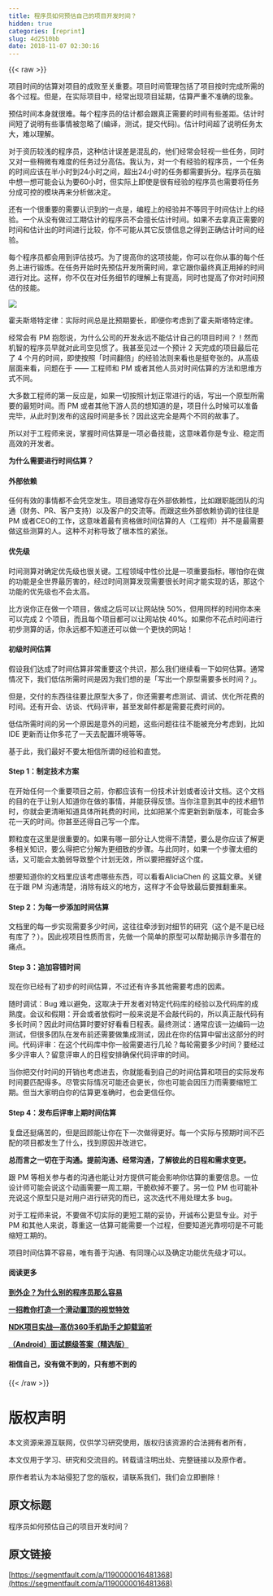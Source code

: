 ```yaml
---
title: 程序员如何预估自己的项目开发时间？
hidden: true
categories: [reprint]
slug: 4d2510bb
date: 2018-11-07 02:30:16
---
```


{{< raw >}}
<p>&#x9879;&#x76EE;&#x65F6;&#x95F4;&#x7684;&#x4F30;&#x7B97;&#x5BF9;&#x9879;&#x76EE;&#x7684;&#x6210;&#x8D25;&#x81F3;&#x5173;&#x91CD;&#x8981;&#x3002;&#x9879;&#x76EE;&#x65F6;&#x95F4;&#x7BA1;&#x7406;&#x5305;&#x62EC;&#x4E86;&#x9879;&#x76EE;&#x6309;&#x65F6;&#x5B8C;&#x6210;&#x6240;&#x9700;&#x7684;&#x5404;&#x4E2A;&#x8FC7;&#x7A0B;&#x3002;&#x4F46;&#x662F;&#xFF0C;&#x5728;&#x5B9E;&#x9645;&#x9879;&#x76EE;&#x4E2D;&#xFF0C;&#x7ECF;&#x5E38;&#x51FA;&#x73B0;&#x9879;&#x76EE;&#x5EF6;&#x671F;&#xFF0C;&#x4F30;&#x7B97;&#x4E25;&#x91CD;&#x4E0D;&#x51C6;&#x786E;&#x7684;&#x73B0;&#x8C61;&#x3002;</p><p>&#x9884;&#x4F30;&#x65F6;&#x95F4;&#x672C;&#x8EAB;&#x5C31;&#x5F88;&#x96BE;&#x3002;&#x6BCF;&#x4E2A;&#x7A0B;&#x5E8F;&#x5458;&#x7684;&#x4F30;&#x8BA1;&#x90FD;&#x4F1A;&#x8DDF;&#x771F;&#x6B63;&#x9700;&#x8981;&#x7684;&#x65F6;&#x95F4;&#x6709;&#x4E9B;&#x5DEE;&#x8DDD;&#x3002;&#x4F30;&#x8BA1;&#x65F6;&#x95F4;&#x77ED;&#x4E86;&#x8BF4;&#x660E;&#x6709;&#x4E9B;&#x4E8B;&#x60C5;&#x88AB;&#x5FFD;&#x7565;&#x4E86;(&#x7F16;&#x8BD1;&#xFF0C;&#x6D4B;&#x8BD5;&#xFF0C;&#x63D0;&#x4EA4;&#x4EE3;&#x7801;)&#x3002;&#x4F30;&#x8BA1;&#x65F6;&#x95F4;&#x8D85;&#x4E86;&#x8BF4;&#x660E;&#x4EFB;&#x52A1;&#x592A;&#x5927;&#xFF0C;&#x96BE;&#x4EE5;&#x7406;&#x89E3;&#x3002;</p><p>&#x5BF9;&#x4E8E;&#x8D44;&#x5386;&#x8F83;&#x6D45;&#x7684;&#x7A0B;&#x5E8F;&#x5458;&#xFF0C;&#x8FD9;&#x79CD;&#x4F30;&#x8BA1;&#x8BEF;&#x5DEE;&#x662F;&#x6DF7;&#x4E71;&#x7684;&#xFF0C;&#x4ED6;&#x4EEC;&#x7ECF;&#x5E38;&#x4F1A;&#x8F7B;&#x89C6;&#x4E00;&#x4E9B;&#x4EFB;&#x52A1;&#xFF0C;&#x540C;&#x65F6;&#x53C8;&#x5BF9;&#x4E00;&#x4E9B;&#x7A0D;&#x5FAE;&#x6709;&#x96BE;&#x5EA6;&#x7684;&#x4EFB;&#x52A1;&#x8FC7;&#x5206;&#x9AD8;&#x4F30;&#x3002;&#x6211;&#x8BA4;&#x4E3A;&#xFF0C;&#x5BF9;&#x4E00;&#x4E2A;&#x6709;&#x7ECF;&#x9A8C;&#x7684;&#x7A0B;&#x5E8F;&#x5458;&#xFF0C;&#x4E00;&#x4E2A;&#x4EFB;&#x52A1;&#x7684;&#x65F6;&#x95F4;&#x5E94;&#x8BE5;&#x5728;&#x534A;&#x5C0F;&#x65F6;&#x5230;24&#x5C0F;&#x65F6;&#x4E4B;&#x95F4;&#xFF0C;&#x8D85;&#x51FA;24&#x5C0F;&#x65F6;&#x7684;&#x4EFB;&#x52A1;&#x90FD;&#x9700;&#x8981;&#x62C6;&#x5206;&#x3002;&#x7A0B;&#x5E8F;&#x5458;&#x5728;&#x8111;&#x4E2D;&#x60F3;&#x4E00;&#x60F3;&#x53EF;&#x80FD;&#x4F1A;&#x8BA4;&#x4E3A;&#x8981;60&#x5C0F;&#x65F6;&#xFF0C;&#x4F46;&#x5B9E;&#x9645;&#x4E0A;&#x5373;&#x4F7F;&#x662F;&#x5F88;&#x6709;&#x7ECF;&#x9A8C;&#x7684;&#x7A0B;&#x5E8F;&#x5458;&#x4E5F;&#x9700;&#x8981;&#x5C06;&#x4EFB;&#x52A1;&#x5206;&#x6210;&#x53EF;&#x63A7;&#x7684;&#x6A21;&#x5757;&#x518D;&#x6765;&#x5206;&#x6790;&#x505A;&#x51B3;&#x5B9A;&#x3002;</p><p>&#x8FD8;&#x6709;&#x4E00;&#x4E2A;&#x5F88;&#x91CD;&#x8981;&#x7684;&#x9700;&#x8981;&#x8BA4;&#x8BC6;&#x5230;&#x7684;&#x4E00;&#x70B9;&#x662F;&#xFF0C;&#x7F16;&#x7A0B;&#x4E0A;&#x7684;&#x7ECF;&#x9A8C;&#x5E76;&#x4E0D;&#x7B49;&#x540C;&#x4E8E;&#x65F6;&#x95F4;&#x4F30;&#x8BA1;&#x4E0A;&#x7684;&#x7ECF;&#x9A8C;&#x3002;&#x4E00;&#x4E2A;&#x4ECE;&#x6CA1;&#x6709;&#x505A;&#x8FC7;&#x5DE5;&#x671F;&#x4F30;&#x8BA1;&#x7684;&#x7A0B;&#x5E8F;&#x5458;&#x4E0D;&#x4F1A;&#x64C5;&#x957F;&#x4F30;&#x8BA1;&#x65F6;&#x95F4;&#x3002;&#x5982;&#x679C;&#x4E0D;&#x53BB;&#x62FF;&#x771F;&#x6B63;&#x9700;&#x8981;&#x7684;&#x65F6;&#x95F4;&#x548C;&#x4F30;&#x8BA1;&#x51FA;&#x7684;&#x65F6;&#x95F4;&#x8FDB;&#x884C;&#x6BD4;&#x8F83;&#xFF0C;&#x4F60;&#x4E0D;&#x53EF;&#x80FD;&#x4ECE;&#x5176;&#x5B83;&#x53CD;&#x9988;&#x4FE1;&#x606F;&#x4E4B;&#x5F97;&#x5230;&#x6B63;&#x786E;&#x4F30;&#x8BA1;&#x65F6;&#x95F4;&#x7684;&#x7ECF;&#x9A8C;&#x3002;</p><p>&#x6BCF;&#x4E2A;&#x7A0B;&#x5E8F;&#x5458;&#x90FD;&#x4F1A;&#x7528;&#x5230;&#x8BC4;&#x4F30;&#x6280;&#x5DE7;&#x3002;&#x4E3A;&#x4E86;&#x63D0;&#x9AD8;&#x4F60;&#x7684;&#x8FD9;&#x9879;&#x6280;&#x80FD;&#xFF0C;&#x4F60;&#x53EF;&#x4EE5;&#x5728;&#x4F60;&#x4ECE;&#x4E8B;&#x7684;&#x6BCF;&#x4E2A;&#x4EFB;&#x52A1;&#x4E0A;&#x8FDB;&#x884C;&#x953B;&#x70BC;&#x3002;&#x5728;&#x4EFB;&#x52A1;&#x5F00;&#x59CB;&#x65F6;&#x5148;&#x9884;&#x4F30;&#x5F00;&#x53D1;&#x6240;&#x9700;&#x65F6;&#x95F4;&#xFF0C;&#x62FF;&#x5B83;&#x8DDF;&#x4F60;&#x6700;&#x7EC8;&#x771F;&#x6B63;&#x7528;&#x6389;&#x7684;&#x65F6;&#x95F4;&#x8FDB;&#x884C;&#x5BF9;&#x6BD4;&#x3002;&#x8FD9;&#x6837;&#xFF0C;&#x4F60;&#x4E0D;&#x4EC5;&#x5728;&#x5BF9;&#x4EFB;&#x52A1;&#x7EC6;&#x8282;&#x7684;&#x7406;&#x89E3;&#x4E0A;&#x6709;&#x63D0;&#x9AD8;&#xFF0C;&#x540C;&#x65F6;&#x4E5F;&#x63D0;&#x9AD8;&#x4E86;&#x4F60;&#x5BF9;&#x65F6;&#x95F4;&#x9884;&#x4F30;&#x7684;&#x6280;&#x80FD;&#x3002;</p><p><span class="img-wrap"><img data-src="/img/remote/1460000016481371" src="https://static.alili.tech/img/remote/1460000016481371" alt=" " title=" " style="cursor:pointer;display:inline"></span></p><p>&#x970D;&#x592B;&#x65AF;&#x5854;&#x7279;&#x5B9A;&#x5F8B;&#xFF1A;&#x5B9E;&#x9645;&#x65F6;&#x95F4;&#x603B;&#x662F;&#x6BD4;&#x9884;&#x671F;&#x8981;&#x957F;&#xFF0C;&#x5373;&#x4FBF;&#x4F60;&#x8003;&#x8651;&#x5230;&#x4E86;&#x970D;&#x592B;&#x65AF;&#x5854;&#x7279;&#x5B9A;&#x5F8B;&#x3002;</p><p>&#x7ECF;&#x5E38;&#x4F1A;&#x6709; PM &#x62B1;&#x6028;&#x8BF4;&#xFF0C;&#x4E3A;&#x4EC0;&#x4E48;&#x516C;&#x53F8;&#x7684;&#x5F00;&#x53D1;&#x6C38;&#x8FDC;&#x4E0D;&#x80FD;&#x4F30;&#x8BA1;&#x81EA;&#x5DF1;&#x7684;&#x9879;&#x76EE;&#x65F6;&#x95F4;&#xFF1F;&#xFF01;&#x7136;&#x800C;&#x673A;&#x667A;&#x7684;&#x7A0B;&#x5E8F;&#x5458;&#x65E9;&#x5C31;&#x5BF9;&#x6B64;&#x53F8;&#x7A7A;&#x89C1;&#x60EF;&#x4E86;&#x3002;&#x6211;&#x751A;&#x81F3;&#x89C1;&#x8FC7;&#x4E00;&#x4E2A;&#x9884;&#x8BA1; 2 &#x5929;&#x5B8C;&#x6210;&#x7684;&#x9879;&#x76EE;&#x6700;&#x540E;&#x82B1;&#x4E86; 4 &#x4E2A;&#x6708;&#x7684;&#x65F6;&#x95F4;&#xFF0C;&#x5373;&#x4F7F;&#x6309;&#x7167;&#x300C;&#x65F6;&#x95F4;&#x7FFB;&#x500D;&#x300D;&#x7684;&#x7ECF;&#x9A8C;&#x6CD5;&#x5219;&#x6765;&#x770B;&#x4E5F;&#x662F;&#x633A;&#x5938;&#x5F20;&#x7684;&#x3002;&#x4ECE;&#x9AD8;&#x7EA7;&#x5C42;&#x9762;&#x6765;&#x770B;&#xFF0C;&#x95EE;&#x9898;&#x5728;&#x4E8E; &#x2014;&#x2014; &#x5DE5;&#x7A0B;&#x5E08;&#x548C; PM &#x6216;&#x8005;&#x5176;&#x4ED6;&#x4EBA;&#x5458;&#x5BF9;&#x65F6;&#x95F4;&#x4F30;&#x7B97;&#x7684;&#x65B9;&#x6CD5;&#x548C;&#x601D;&#x7EF4;&#x65B9;&#x5F0F;&#x4E0D;&#x540C;&#x3002;</p><p>&#x5927;&#x591A;&#x6570;&#x5DE5;&#x7A0B;&#x5E08;&#x7684;&#x7B2C;&#x4E00;&#x53CD;&#x5E94;&#x662F;&#xFF0C;&#x5982;&#x679C;&#x4E00;&#x5207;&#x6309;&#x7167;&#x8BA1;&#x5212;&#x6B63;&#x5E38;&#x8FDB;&#x884C;&#x7684;&#x8BDD;&#xFF0C;&#x5199;&#x51FA;&#x4E00;&#x4E2A;&#x539F;&#x578B;&#x6240;&#x9700;&#x8981;&#x7684;&#x6700;&#x77ED;&#x65F6;&#x95F4;&#x3002;&#x800C; PM &#x6216;&#x8005;&#x5176;&#x4ED6;&#x4E0B;&#x6E38;&#x4EBA;&#x5458;&#x7684;&#x60F3;&#x77E5;&#x9053;&#x7684;&#x662F;&#xFF0C;&#x9879;&#x76EE;&#x4EC0;&#x4E48;&#x65F6;&#x5019;&#x53EF;&#x4EE5;&#x51C6;&#x5907;&#x5B8C;&#x6BD5;&#xFF0C;&#x4ECE;&#x6B64;&#x65F6;&#x5230;&#x53D1;&#x5E03;&#x7684;&#x8FD9;&#x6BB5;&#x65F6;&#x95F4;&#x662F;&#x591A;&#x957F;&#xFF1F;&#x56E0;&#x6B64;&#x8FD9;&#x5B8C;&#x5168;&#x662F;&#x4E24;&#x4E2A;&#x4E0D;&#x540C;&#x7684;&#x6545;&#x4E8B;&#x4E86;&#x3002;</p><p>&#x6240;&#x4EE5;&#x5BF9;&#x4E8E;&#x5DE5;&#x7A0B;&#x5E08;&#x6765;&#x8BF4;&#xFF0C;&#x638C;&#x63E1;&#x65F6;&#x95F4;&#x4F30;&#x7B97;&#x662F;&#x4E00;&#x9879;&#x5FC5;&#x5907;&#x6280;&#x80FD;&#xFF0C;&#x8FD9;&#x610F;&#x5473;&#x7740;&#x4F60;&#x662F;&#x4E13;&#x4E1A;&#x3001;&#x7A33;&#x5B9A;&#x800C;&#x9AD8;&#x6548;&#x7684;&#x5F00;&#x53D1;&#x8005;&#x3002;</p><p><strong>&#x4E3A;&#x4EC0;&#x4E48;&#x9700;&#x8981;&#x8FDB;&#x884C;&#x65F6;&#x95F4;&#x4F30;&#x7B97;&#xFF1F;</strong></p><h4>&#x5916;&#x90E8;&#x4F9D;&#x8D56;</h4><p>&#x4EFB;&#x4F55;&#x6709;&#x6548;&#x7684;&#x4E8B;&#x60C5;&#x90FD;&#x4E0D;&#x4F1A;&#x51ED;&#x7A7A;&#x53D1;&#x751F;&#x3002;&#x9879;&#x76EE;&#x901A;&#x5E38;&#x5B58;&#x5728;&#x5916;&#x90E8;&#x4F9D;&#x8D56;&#x6027;&#xFF0C;&#x6BD4;&#x5982;&#x8DDF;&#x804C;&#x80FD;&#x56E2;&#x961F;&#x7684;&#x6C9F;&#x901A;&#xFF08;&#x8D22;&#x52A1;&#x3001;PR&#x3001;&#x5BA2;&#x6237;&#x652F;&#x6301;&#xFF09;&#x4EE5;&#x53CA;&#x5BA2;&#x6237;&#x7684;&#x4EA4;&#x6D41;&#x7B49;&#x3002;&#x800C;&#x8DDF;&#x8FD9;&#x4E9B;&#x5916;&#x90E8;&#x4F9D;&#x8D56;&#x534F;&#x8C03;&#x7684;&#x5F80;&#x5F80;&#x662F; PM &#x6216;&#x8005;CEO&#x7684;&#x5DE5;&#x4F5C;&#xFF0C;&#x8FD9;&#x610F;&#x5473;&#x7740;&#x6700;&#x6709;&#x8D44;&#x683C;&#x505A;&#x65F6;&#x95F4;&#x4F30;&#x7B97;&#x7684;&#x4EBA;&#xFF08;&#x5DE5;&#x7A0B;&#x5E08;&#xFF09;&#x5E76;&#x4E0D;&#x662F;&#x6700;&#x9700;&#x8981;&#x505A;&#x8FD9;&#x4E9B;&#x6D4B;&#x7B97;&#x7684;&#x4EBA;&#x3002;&#x8FD9;&#x79CD;&#x4E0D;&#x5BF9;&#x79F0;&#x5BFC;&#x81F4;&#x4E86;&#x6839;&#x672C;&#x6027;&#x7684;&#x7D27;&#x5F20;&#x3002;</p><h4>&#x4F18;&#x5148;&#x7EA7;</h4><p>&#x65F6;&#x95F4;&#x6D4B;&#x7B97;&#x5BF9;&#x786E;&#x5B9A;&#x4F18;&#x5148;&#x7EA7;&#x4E5F;&#x5F88;&#x5173;&#x952E;&#x3002;&#x5DE5;&#x7A0B;&#x9886;&#x57DF;&#x4E2D;&#x6027;&#x4EF7;&#x6BD4;&#x662F;&#x4E00;&#x9879;&#x91CD;&#x8981;&#x6307;&#x6807;&#xFF0C;&#x54EA;&#x6015;&#x4F60;&#x5728;&#x505A;&#x7684;&#x529F;&#x80FD;&#x662F;&#x5168;&#x4E16;&#x754C;&#x6700;&#x5389;&#x5BB3;&#x7684;&#xFF0C;&#x7ECF;&#x8FC7;&#x65F6;&#x95F4;&#x6D4B;&#x7B97;&#x53D1;&#x73B0;&#x9700;&#x8981;&#x5F88;&#x957F;&#x65F6;&#x95F4;&#x624D;&#x80FD;&#x5B9E;&#x73B0;&#x7684;&#x8BDD;&#xFF0C;&#x90A3;&#x8FD9;&#x4E2A;&#x529F;&#x80FD;&#x7684;&#x4F18;&#x5148;&#x7EA7;&#x4E5F;&#x4E0D;&#x4F1A;&#x592A;&#x9AD8;&#x3002;</p><p>&#x6BD4;&#x65B9;&#x8BF4;&#x4F60;&#x6B63;&#x5728;&#x505A;&#x4E00;&#x4E2A;&#x9879;&#x76EE;&#xFF0C;&#x505A;&#x6210;&#x4E4B;&#x540E;&#x53EF;&#x4EE5;&#x8BA9;&#x7F51;&#x7AD9;&#x5FEB; 50%&#xFF0C;&#x4F46;&#x7528;&#x540C;&#x6837;&#x7684;&#x65F6;&#x95F4;&#x4F60;&#x672C;&#x6765;&#x53EF;&#x4EE5;&#x5B8C;&#x6210; 2 &#x4E2A;&#x9879;&#x76EE;&#xFF0C;&#x800C;&#x4E14;&#x6BCF;&#x4E2A;&#x9879;&#x76EE;&#x90FD;&#x53EF;&#x4EE5;&#x8BA9;&#x7F51;&#x7AD9;&#x5FEB; 40%&#x3002;&#x5982;&#x679C;&#x4F60;&#x4E0D;&#x82B1;&#x70B9;&#x65F6;&#x95F4;&#x8FDB;&#x884C;&#x521D;&#x6B65;&#x6D4B;&#x7B97;&#x7684;&#x8BDD;&#xFF0C;&#x4F60;&#x6C38;&#x8FDC;&#x90FD;&#x4E0D;&#x77E5;&#x9053;&#x8FD8;&#x53EF;&#x4EE5;&#x505A;&#x4E00;&#x4E2A;&#x66F4;&#x5FEB;&#x7684;&#x7F51;&#x7AD9;&#xFF01;</p><h4>&#x521D;&#x7EA7;&#x65F6;&#x95F4;&#x4F30;&#x7B97;</h4><p>&#x5047;&#x8BBE;&#x6211;&#x4EEC;&#x8FBE;&#x6210;&#x4E86;&#x65F6;&#x95F4;&#x4F30;&#x7B97;&#x975E;&#x5E38;&#x91CD;&#x8981;&#x8FD9;&#x4E2A;&#x5171;&#x8BC6;&#xFF0C;&#x90A3;&#x4E48;&#x6211;&#x4EEC;&#x7EE7;&#x7EED;&#x770B;&#x4E00;&#x4E0B;&#x5982;&#x4F55;&#x4F30;&#x7B97;&#x3002;&#x901A;&#x5E38;&#x60C5;&#x51B5;&#x4E0B;&#xFF0C;&#x6211;&#x4EEC;&#x4F4E;&#x4F30;&#x6240;&#x9700;&#x65F6;&#x95F4;&#x662F;&#x56E0;&#x4E3A;&#x6211;&#x4EEC;&#x60F3;&#x7684;&#x662F;&#x300C;&#x5199;&#x51FA;&#x4E00;&#x4E2A;&#x539F;&#x578B;&#x9700;&#x8981;&#x591A;&#x957F;&#x65F6;&#x95F4;&#xFF1F;&#x300D;&#x3002;</p><p>&#x4F46;&#x662F;&#xFF0C;&#x4EA4;&#x4ED8;&#x7684;&#x4E1C;&#x897F;&#x5F80;&#x5F80;&#x8981;&#x6BD4;&#x539F;&#x578B;&#x5927;&#x591A;&#x4E86;&#xFF0C;&#x4F60;&#x8FD8;&#x9700;&#x8981;&#x8003;&#x8651;&#x6D4B;&#x8BD5;&#x3001;&#x8C03;&#x8BD5;&#x3001;&#x4F18;&#x5316;&#x6240;&#x82B1;&#x8D39;&#x7684;&#x65F6;&#x95F4;&#x3002;&#x8FD8;&#x6709;&#x5F00;&#x4F1A;&#x3001;&#x8BBF;&#x8C08;&#x3001;&#x4EE3;&#x7801;&#x8BC4;&#x5BA1;&#xFF0C;&#x751A;&#x81F3;&#x53D1;&#x90AE;&#x4EF6;&#x90FD;&#x662F;&#x9700;&#x8981;&#x82B1;&#x8D39;&#x65F6;&#x95F4;&#x7684;&#x3002;</p><p>&#x4F4E;&#x4F30;&#x6240;&#x9700;&#x65F6;&#x95F4;&#x7684;&#x53E6;&#x4E00;&#x4E2A;&#x539F;&#x56E0;&#x662F;&#x610F;&#x5916;&#x7684;&#x95EE;&#x9898;&#xFF0C;&#x8FD9;&#x4E9B;&#x95EE;&#x9898;&#x5F80;&#x5F80;&#x4E0D;&#x80FD;&#x88AB;&#x5145;&#x5206;&#x8003;&#x8651;&#x5230;&#xFF0C;&#x6BD4;&#x5982; IDE &#x66F4;&#x65B0;&#x800C;&#x8BA9;&#x4F60;&#x591A;&#x82B1;&#x4E86;&#x4E00;&#x5929;&#x53BB;&#x914D;&#x7F6E;&#x73AF;&#x5883;&#x7B49;&#x7B49;&#x3002;</p><p>&#x57FA;&#x4E8E;&#x6B64;&#xFF0C;&#x6211;&#x4EEC;&#x6700;&#x597D;&#x4E0D;&#x8981;&#x592A;&#x76F8;&#x4FE1;&#x6240;&#x8C13;&#x7684;&#x7ECF;&#x9A8C;&#x548C;&#x76F4;&#x89C9;&#x3002;</p><h4>Step 1&#xFF1A;&#x5236;&#x5B9A;&#x6280;&#x672F;&#x65B9;&#x6848;</h4><p>&#x5728;&#x5F00;&#x59CB;&#x4EFB;&#x4F55;&#x4E00;&#x4E2A;&#x91CD;&#x8981;&#x9879;&#x76EE;&#x4E4B;&#x524D;&#xFF0C;&#x4F60;&#x90FD;&#x5E94;&#x8BE5;&#x6709;&#x4E00;&#x4EFD;&#x6280;&#x672F;&#x8BA1;&#x5212;&#x6216;&#x8005;&#x8BBE;&#x8BA1;&#x6587;&#x6863;&#x3002;&#x8FD9;&#x4E2A;&#x6587;&#x6863;&#x7684;&#x76EE;&#x7684;&#x5728;&#x4E8E;&#x8BA9;&#x522B;&#x4EBA;&#x77E5;&#x9053;&#x4F60;&#x5728;&#x505A;&#x7684;&#x4E8B;&#x60C5;&#xFF0C;&#x5E76;&#x80FD;&#x83B7;&#x5F97;&#x53CD;&#x9988;&#x3002;&#x5F53;&#x4F60;&#x6CE8;&#x610F;&#x5230;&#x5176;&#x4E2D;&#x7684;&#x6280;&#x672F;&#x7EC6;&#x8282;&#x65F6;&#xFF0C;&#x4F60;&#x5C31;&#x4F1A;&#x66F4;&#x6E05;&#x6670;&#x77E5;&#x9053;&#x5177;&#x4F53;&#x6240;&#x8017;&#x8D39;&#x7684;&#x65F6;&#x95F4;&#xFF0C;&#x6BD4;&#x5982;&#x628A;&#x67D0;&#x4E2A;&#x5E93;&#x66F4;&#x65B0;&#x5230;&#x65B0;&#x7248;&#x672C;&#xFF0C;&#x53EF;&#x80FD;&#x4F1A;&#x591A;&#x82B1;&#x4E00;&#x5929;&#x7684;&#x65F6;&#x95F4;&#x3002;&#x4F60;&#x751A;&#x81F3;&#x8FD8;&#x5F97;&#x81EA;&#x5DF1;&#x5199;&#x4E00;&#x4E2A;&#x5E93;&#x3002;</p><p>&#x9897;&#x7C92;&#x5EA6;&#x5728;&#x8FD9;&#x91CC;&#x662F;&#x5F88;&#x91CD;&#x8981;&#x7684;&#x3002;&#x5982;&#x679C;&#x6709;&#x54EA;&#x4E00;&#x90E8;&#x5206;&#x8BA9;&#x4EBA;&#x89C9;&#x5F97;&#x4E0D;&#x6E05;&#x695A;&#xFF0C;&#x8981;&#x4E48;&#x662F;&#x4F60;&#x5E94;&#x8BE5;&#x4E86;&#x89E3;&#x66F4;&#x591A;&#x76F8;&#x5173;&#x77E5;&#x8BC6;&#xFF0C;&#x8981;&#x4E48;&#x5F97;&#x628A;&#x5B83;&#x5206;&#x89E3;&#x4E3A;&#x66F4;&#x7EC6;&#x81F4;&#x7684;&#x6B65;&#x9AA4;&#x3002;&#x4E0E;&#x6B64;&#x540C;&#x65F6;&#xFF0C;&#x5982;&#x679C;&#x4E00;&#x4E2A;&#x6B65;&#x9AA4;&#x592A;&#x7EC6;&#x7684;&#x8BDD;&#xFF0C;&#x53C8;&#x53EF;&#x80FD;&#x4F1A;&#x592A;&#x8106;&#x5F31;&#x5BFC;&#x81F4;&#x6574;&#x4E2A;&#x8BA1;&#x5212;&#x65E0;&#x6548;&#xFF0C;&#x6240;&#x4EE5;&#x8981;&#x628A;&#x63E1;&#x597D;&#x8FD9;&#x4E2A;&#x5EA6;&#x3002;</p><p>&#x60F3;&#x8981;&#x77E5;&#x9053;&#x4F60;&#x7684;&#x6587;&#x6863;&#x91CC;&#x5E94;&#x8BE5;&#x8003;&#x8651;&#x54EA;&#x4E9B;&#x4E1C;&#x897F;&#xFF0C;&#x53EF;&#x4EE5;&#x770B;&#x770B;AliciaChen &#x7684; &#x8FD9;&#x7BC7;&#x6587;&#x7AE0;&#x3002;&#x5173;&#x952E;&#x5728;&#x4E8E;&#x8DDF; PM &#x6C9F;&#x901A;&#x6E05;&#x695A;&#xFF0C;&#x6D88;&#x9664;&#x6709;&#x6B67;&#x4E49;&#x7684;&#x5730;&#x65B9;&#xFF0C;&#x8FD9;&#x6837;&#x624D;&#x4E0D;&#x4F1A;&#x5BFC;&#x81F4;&#x6700;&#x540E;&#x8981;&#x63A8;&#x7FFB;&#x91CD;&#x6765;&#x3002;</p><h4>Step 2&#xFF1A;&#x4E3A;&#x6BCF;&#x4E00;&#x6B65;&#x6DFB;&#x52A0;&#x65F6;&#x95F4;&#x4F30;&#x7B97;</h4><p>&#x6587;&#x6863;&#x91CC;&#x7684;&#x6BCF;&#x4E00;&#x6B65;&#x5B9E;&#x73B0;&#x9700;&#x8981;&#x591A;&#x5C11;&#x65F6;&#x95F4;&#xFF0C;&#x8FD9;&#x5F80;&#x5F80;&#x7275;&#x6D89;&#x5230;&#x5BF9;&#x7EC6;&#x8282;&#x7684;&#x7814;&#x7A76;&#xFF08;&#x8FD9;&#x4E2A;&#x662F;&#x4E0D;&#x662F;&#x5DF2;&#x7ECF;&#x6709;&#x5E93;&#x4E86;&#xFF1F;&#xFF09;&#x3002;&#x56E0;&#x6B64;&#x89C6;&#x9879;&#x76EE;&#x6027;&#x8D28;&#x800C;&#x8A00;&#xFF0C;&#x5148;&#x505A;&#x4E00;&#x4E2A;&#x7B80;&#x5355;&#x7684;&#x539F;&#x578B;&#x53EF;&#x4EE5;&#x5E2E;&#x52A9;&#x63ED;&#x793A;&#x8BB8;&#x591A;&#x6F5C;&#x5728;&#x7684;&#x75DB;&#x70B9;&#x3002;</p><h4>Step 3&#xFF1A;&#x8FFD;&#x52A0;&#x5BB9;&#x9519;&#x65F6;&#x95F4;</h4><p>&#x73B0;&#x5728;&#x4F60;&#x5DF2;&#x7ECF;&#x6709;&#x4E86;&#x521D;&#x6B65;&#x7684;&#x65F6;&#x95F4;&#x4F30;&#x7B97;&#xFF0C;&#x4E0D;&#x8FC7;&#x8FD8;&#x6709;&#x8BB8;&#x591A;&#x5176;&#x4ED6;&#x9700;&#x8981;&#x8003;&#x8651;&#x7684;&#x56E0;&#x7D20;&#x3002;</p><p>&#x968F;&#x65F6;&#x8C03;&#x8BD5;&#xFF1A;Bug &#x96BE;&#x4EE5;&#x907F;&#x514D;&#xFF0C;&#x8FD9;&#x53D6;&#x51B3;&#x4E8E;&#x5F00;&#x53D1;&#x8005;&#x5BF9;&#x7279;&#x5B9A;&#x4EE3;&#x7801;&#x5E93;&#x7684;&#x7ECF;&#x9A8C;&#x4EE5;&#x53CA;&#x4EE3;&#x7801;&#x5E93;&#x7684;&#x6210;&#x719F;&#x5EA6;&#x3002;&#x4F1A;&#x8BAE;&#x548C;&#x5047;&#x671F;&#xFF1A;&#x5F00;&#x4F1A;&#x6216;&#x8005;&#x653E;&#x5047;&#x65F6;&#x4E00;&#x822C;&#x6765;&#x8BF4;&#x662F;&#x4E0D;&#x4F1A;&#x6572;&#x4EE3;&#x7801;&#x7684;&#xFF0C;&#x6240;&#x4EE5;&#x771F;&#x6B63;&#x6572;&#x4EE3;&#x7801;&#x6709;&#x591A;&#x957F;&#x65F6;&#x95F4;&#xFF1F;&#x56E0;&#x6B64;&#x65F6;&#x95F4;&#x4F30;&#x7B97;&#x65F6;&#x8981;&#x597D;&#x597D;&#x770B;&#x770B;&#x65E5;&#x7A0B;&#x8868;&#x3002;&#x6700;&#x7EC8;&#x6D4B;&#x8BD5;&#xFF1A;&#x901A;&#x5E38;&#x5E94;&#x8BE5;&#x4E00;&#x8FB9;&#x7F16;&#x7801;&#x4E00;&#x8FB9;&#x6D4B;&#x8BD5;&#xFF0C;&#x4F46;&#x5F88;&#x591A;&#x56E2;&#x961F;&#x5728;&#x53D1;&#x5E03;&#x524D;&#x8FD8;&#x9700;&#x8981;&#x505A;&#x96C6;&#x6210;&#x6D4B;&#x8BD5;&#xFF0C;&#x56E0;&#x6B64;&#x5728;&#x4F60;&#x7684;&#x4F30;&#x7B97;&#x4E2D;&#x7559;&#x51FA;&#x8FD9;&#x90E8;&#x5206;&#x7684;&#x65F6;&#x95F4;&#x3002;&#x4EE3;&#x7801;&#x8BC4;&#x5BA1;&#xFF1A;&#x5728;&#x8FD9;&#x4E2A;&#x4EE3;&#x7801;&#x5E93;&#x4E2D;&#x4F60;&#x4E00;&#x822C;&#x9700;&#x8981;&#x8FDB;&#x884C;&#x51E0;&#x8F6E;&#xFF1F;&#x6BCF;&#x8F6E;&#x9700;&#x8981;&#x591A;&#x5C11;&#x65F6;&#x95F4;&#xFF1F;&#x8981;&#x7ECF;&#x8FC7;&#x591A;&#x5C11;&#x8BC4;&#x5BA1;&#x4EBA;&#xFF1F;&#x7559;&#x610F;&#x8BC4;&#x5BA1;&#x4EBA;&#x7684;&#x65E5;&#x7A0B;&#x5B89;&#x6392;&#x786E;&#x4FDD;&#x4EE3;&#x7801;&#x8BC4;&#x5BA1;&#x7684;&#x65F6;&#x95F4;&#x3002;</p><p>&#x5F53;&#x4F60;&#x628A;&#x4EA4;&#x4ED8;&#x65F6;&#x95F4;&#x7684;&#x5F00;&#x9500;&#x4E5F;&#x8003;&#x8651;&#x8FDB;&#x53BB;&#xFF0C;&#x4F60;&#x5C31;&#x80FD;&#x770B;&#x5230;&#x81EA;&#x5DF1;&#x7684;&#x65F6;&#x95F4;&#x4F30;&#x7B97;&#x548C;&#x9879;&#x76EE;&#x7684;&#x5B9E;&#x9645;&#x53D1;&#x5E03;&#x65F6;&#x95F4;&#x8981;&#x5339;&#x914D;&#x5F97;&#x591A;&#x3002;&#x5C3D;&#x7BA1;&#x5B9E;&#x9645;&#x60C5;&#x51B5;&#x53EF;&#x80FD;&#x8FD8;&#x4F1A;&#x66F4;&#x957F;&#xFF0C;&#x4F60;&#x4E5F;&#x53EF;&#x80FD;&#x4F1A;&#x56E0;&#x538B;&#x529B;&#x800C;&#x9700;&#x8981;&#x7F29;&#x77ED;&#x5DE5;&#x671F;&#x3002;&#x4F46;&#x5F53;&#x5927;&#x5BB6;&#x660E;&#x767D;&#x4F60;&#x7684;&#x4F30;&#x7B97;&#x66F4;&#x51C6;&#x786E;&#x65F6;&#xFF0C;&#x4E5F;&#x4F1A;&#x66F4;&#x4FE1;&#x4EFB;&#x4F60;&#x3002;</p><h4>Step 4&#xFF1A;&#x53D1;&#x5E03;&#x540E;&#x8BC4;&#x5BA1;&#x4E0A;&#x671F;&#x65F6;&#x95F4;&#x4F30;&#x7B97;</h4><p>&#x590D;&#x76D8;&#x8FD8;&#x633A;&#x75DB;&#x82E6;&#x7684;&#xFF0C;&#x4F46;&#x662F;&#x56DE;&#x987E;&#x80FD;&#x8BA9;&#x4F60;&#x5728;&#x4E0B;&#x4E00;&#x6B21;&#x505A;&#x5F97;&#x66F4;&#x597D;&#x3002;&#x6BCF;&#x4E00;&#x4E2A;&#x5B9E;&#x9645;&#x4E0E;&#x9884;&#x671F;&#x65F6;&#x95F4;&#x4E0D;&#x5339;&#x914D;&#x7684;&#x9879;&#x76EE;&#x90FD;&#x53D1;&#x751F;&#x4E86;&#x4EC0;&#x4E48;&#xFF0C;&#x627E;&#x5230;&#x539F;&#x56E0;&#x5E76;&#x6539;&#x8FDB;&#x5B83;&#x3002;</p><p><strong>&#x603B;&#x800C;&#x8A00;&#x4E4B;&#x4E00;&#x5207;&#x5728;&#x4E8E;&#x6C9F;&#x901A;&#x3002;&#x63D0;&#x524D;&#x6C9F;&#x901A;&#x3001;&#x7ECF;&#x5E38;&#x6C9F;&#x901A;&#xFF0C;&#x4E86;&#x89E3;&#x5F7C;&#x6B64;&#x7684;&#x65E5;&#x7A0B;&#x548C;&#x9700;&#x6C42;&#x53D8;&#x66F4;&#x3002;</strong></p><p>&#x8DDF; PM &#x7B49;&#x76F8;&#x5173;&#x53C2;&#x4E0E;&#x8005;&#x7684;&#x6C9F;&#x901A;&#x4E5F;&#x80FD;&#x8BA9;&#x5BF9;&#x65B9;&#x63D0;&#x4F9B;&#x53EF;&#x80FD;&#x4F1A;&#x5F71;&#x54CD;&#x4F60;&#x4F30;&#x7B97;&#x7684;&#x91CD;&#x8981;&#x4FE1;&#x606F;&#x3002;&#x4E00;&#x4F4D;&#x8BBE;&#x8BA1;&#x5E08;&#x53EF;&#x80FD;&#x4F1A;&#x8BF4;&#x8FD9;&#x4E2A;&#x52A8;&#x753B;&#x9700;&#x8981;&#x4E00;&#x5468;&#x5DE5;&#x671F;&#xFF0C;&#x5E72;&#x8106;&#x780D;&#x6389;&#x4E0D;&#x8981;&#x4E86;&#x3002;&#x53E6;&#x4E00;&#x4F4D; PM &#x4E5F;&#x53EF;&#x80FD;&#x8865;&#x5145;&#x8BF4;&#x8FD9;&#x4E2A;&#x539F;&#x578B;&#x53EA;&#x662F;&#x5BF9;&#x7528;&#x6237;&#x8FDB;&#x884C;&#x7814;&#x7A76;&#x7684;&#x800C;&#x5DF2;&#xFF0C;&#x8FD9;&#x6B21;&#x8FED;&#x4EE3;&#x4E0D;&#x7528;&#x5904;&#x7406;&#x592A;&#x591A; bug&#x3002;</p><p>&#x5BF9;&#x4E8E;&#x5DE5;&#x7A0B;&#x5E08;&#x6765;&#x8BF4;&#xFF0C;&#x4E0D;&#x8981;&#x505A;&#x4E0D;&#x5207;&#x5B9E;&#x9645;&#x7684;&#x66F4;&#x77ED;&#x5DE5;&#x671F;&#x7684;&#x59A5;&#x534F;&#xFF0C;&#x5F00;&#x8BDA;&#x5E03;&#x516C;&#x66F4;&#x663E;&#x4E13;&#x4E1A;&#x3002;&#x5BF9;&#x4E8E; PM &#x548C;&#x5176;&#x4ED6;&#x4EBA;&#x6765;&#x8BF4;&#xFF0C;&#x5C0A;&#x91CD;&#x8FD9;&#x4E00;&#x4F30;&#x7B97;&#x53EF;&#x80FD;&#x9700;&#x8981;&#x4E00;&#x4E2A;&#x8FC7;&#x7A0B;&#xFF0C;&#x4F46;&#x8981;&#x77E5;&#x9053;&#x5149;&#x9760;&#x5520;&#x53E8;&#x662F;&#x4E0D;&#x53EF;&#x80FD;&#x7F29;&#x77ED;&#x5DE5;&#x671F;&#x7684;&#x3002;</p><p>&#x9879;&#x76EE;&#x65F6;&#x95F4;&#x4F30;&#x7B97;&#x4E0D;&#x5BB9;&#x6613;&#xFF0C;&#x552F;&#x6709;&#x5584;&#x4E8E;&#x6C9F;&#x901A;&#x3001;&#x6709;&#x540C;&#x7406;&#x5FC3;&#x4EE5;&#x53CA;&#x786E;&#x5B9A;&#x529F;&#x80FD;&#x4F18;&#x5148;&#x7EA7;&#x624D;&#x53EF;&#x4EE5;&#x3002;</p><h4>&#x9605;&#x8BFB;&#x66F4;&#x591A;</h4><p><a href="http://mp.weixin.qq.com/s?__biz=MzI3OTU0MzI4MQ==&amp;mid=2247486307&amp;idx=1&amp;sn=f9b6d8098dae11745297bdded87a0aea&amp;chksm=eb4767fddc30eeebfb0196f7f4873f3798da055b882bcf8326e48b608e0268c6f81a8b47e78a&amp;scene=21#wechat_redirect" rel="nofollow noreferrer" target="_blank"><strong>&#x5230;&#x5916;&#x4F01;&#xFF1F;&#x4E3A;&#x4EC0;&#x4E48;&#x522B;&#x7684;&#x7A0B;&#x5E8F;&#x5458;&#x90A3;&#x4E48;&#x5BB9;&#x6613;</strong></a></p><p><a href="http://mp.weixin.qq.com/s?__biz=MzI3OTU0MzI4MQ==&amp;mid=2247485690&amp;idx=1&amp;sn=44537ca3fcfb5347df3dde1a388cc4dc&amp;chksm=eb476464dc30ed72a0a9f1cabd86375a0a18bd1478e8ca7e17bb7bcc81bc9ebc553b5f24c1f5&amp;scene=21#wechat_redirect" rel="nofollow noreferrer" target="_blank"><strong>&#x4E00;&#x62DB;&#x6559;&#x4F60;&#x6253;&#x9020;&#x4E00;&#x4E2A;&#x6ED1;&#x52A8;&#x7F6E;&#x9876;&#x7684;&#x89C6;&#x89C9;&#x7279;&#x6548;</strong></a></p><p><a href="http://mp.weixin.qq.com/s?__biz=MzI3OTU0MzI4MQ==&amp;mid=2247485690&amp;idx=1&amp;sn=44537ca3fcfb5347df3dde1a388cc4dc&amp;chksm=eb476464dc30ed72a0a9f1cabd86375a0a18bd1478e8ca7e17bb7bcc81bc9ebc553b5f24c1f5&amp;scene=21#wechat_redirect" rel="nofollow noreferrer" target="_blank"><strong>NDK&#x9879;&#x76EE;&#x5B9E;&#x6218;&#x2014;&#x9AD8;&#x4EFF;360&#x624B;&#x673A;&#x52A9;&#x624B;&#x4E4B;&#x5378;&#x8F7D;&#x76D1;&#x542C;</strong></a></p><p><a href="http://mp.weixin.qq.com/s?__biz=MzI3OTU0MzI4MQ==&amp;mid=2247485690&amp;idx=1&amp;sn=44537ca3fcfb5347df3dde1a388cc4dc&amp;chksm=eb476464dc30ed72a0a9f1cabd86375a0a18bd1478e8ca7e17bb7bcc81bc9ebc553b5f24c1f5&amp;scene=21#wechat_redirect" rel="nofollow noreferrer" target="_blank"><strong>&#xFF08;Android&#xFF09;&#x9762;&#x8BD5;&#x9898;&#x7EA7;&#x7B54;&#x6848;&#xFF08;&#x7CBE;&#x9009;&#x7248;&#xFF09;</strong></a></p><h4>&#x76F8;&#x4FE1;&#x81EA;&#x5DF1;&#xFF0C;&#x6CA1;&#x6709;&#x505A;&#x4E0D;&#x5230;&#x7684;&#xFF0C;&#x53EA;&#x6709;&#x60F3;&#x4E0D;&#x5230;&#x7684;</h4>
{{< /raw >}}

# 版权声明
本文资源来源互联网，仅供学习研究使用，版权归该资源的合法拥有者所有，

本文仅用于学习、研究和交流目的。转载请注明出处、完整链接以及原作者。 

原作者若认为本站侵犯了您的版权，请联系我们，我们会立即删除！

## 原文标题
程序员如何预估自己的项目开发时间？

## 原文链接
[https://segmentfault.com/a/1190000016481368](https://segmentfault.com/a/1190000016481368)

